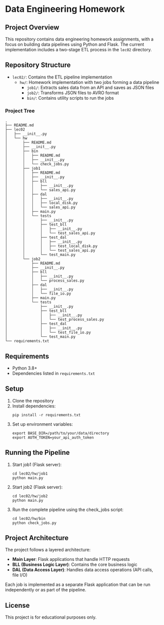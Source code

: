 # Data Engineering Homework

## Project Overview

This repository contains data engineering homework assignments, with a focus on building data pipelines using Python and Flask. The current implementation includes a two-stage ETL process in the `lec02` directory.

## Repository Structure

- `lec02/`: Contains the ETL pipeline implementation
  - `hw/`: Homework implementation with two jobs forming a data pipeline
    - `job1/`: Extracts sales data from an API and saves as JSON files
    - `job2/`: Transforms JSON files to AVRO format
    - `bin/`: Contains utility scripts to run the jobs

### Project Tree
```
.
├── README.md
├── lec02
│   ├── __init__.py
│   └── hw
│       ├── README.md
│       ├── __init__.py
│       ├── bin
│       │   ├── README.md
│       │   ├── __init__.py
│       │   └── check_jobs.py
│       ├── job1
│       │   ├── README.md
│       │   ├── __init__.py
│       │   ├── bll
│       │   │   ├── __init__.py
│       │   │   └── sales_api.py
│       │   ├── dal
│       │   │   ├── __init__.py
│       │   │   ├── local_disk.py
│       │   │   └── sales_api.py
│       │   ├── main.py
│       │   └── tests
│       │       ├── __init__.py
│       │       ├── test_bll
│       │       │   ├── __init__.py
│       │       │   └── test_sales_api.py
│       │       ├── test_dal
│       │       │   ├── __init__.py
│       │       │   ├── test_local_disk.py
│       │       │   └── test_sales_api.py
│       │       └── test_main.py
│       └── job2
│           ├── README.md
│           ├── __init__.py
│           ├── bll
│           │   ├── __init__.py
│           │   └── process_sales.py
│           ├── dal
│           │   ├── __init__.py
│           │   └── file_io.py
│           ├── main.py
│           └── tests
│               ├── __init__.py
│               ├── test_bll
│               │   ├── __init__.py
│               │   └── test_process_sales.py
│               ├── test_dal
│               │   ├── __init__.py
│               │   └── test_file_io.py
│               └── test_main.py
└── requirements.txt
```

## Requirements

- Python 3.8+
- Dependencies listed in `requirements.txt`

## Setup

1. Clone the repository
2. Install dependencies:
   ```
   pip install -r requirements.txt
   ```
3. Set up environment variables:
   ```
   export BASE_DIR=/path/to/your/data/directory
   export AUTH_TOKEN=your_api_auth_token
   ```

## Running the Pipeline

1. Start job1 (Flask server):
   ```
   cd lec02/hw/job1
   python main.py
   ```

2. Start job2 (Flask server):
   ```
   cd lec02/hw/job2
   python main.py
   ```

3. Run the complete pipeline using the check_jobs script:
   ```
   cd lec02/hw/bin
   python check_jobs.py
   ```

## Project Architecture

The project follows a layered architecture:

- **Main Layer**: Flask applications that handle HTTP requests
- **BLL (Business Logic Layer)**: Contains the core business logic
- **DAL (Data Access Layer)**: Handles data access operations (API calls, file I/O)

Each job is implemented as a separate Flask application that can be run independently or as part of the pipeline.

## License

This project is for educational purposes only.

